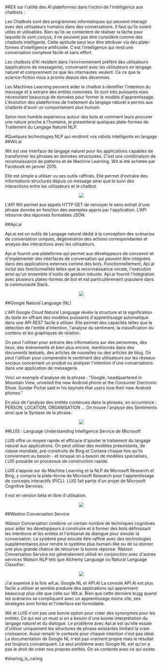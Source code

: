 #REX sur l'utilité des AI plateformes dans l'octroi de l'intelligence aux chatbots : 

Les Chatbots sont des programmes informatiques qui peuvent interagir avec des utilisateurs humains dans des conversations. Il faut qu'ils soient utiles et utilisables. Bien qu'ils se contentent de réaliser la tâche pour laquelle ils sont conçus, il ne peuvent pas être considéré comme des chatbots intelligents. Cette aptitude peut leur être attribuer via des plate-formes d'intelligence artificielle. C'est l'intelligence qui rend une conversation complexe facile et sans effort.

Les chatbots d'AI résident dans l'environnement préféré des utilisateurs (applications de messagerie), conversent avec les utilisateurs en langage naturel et comprennent ce que les internautes veulent. Ce ce que la science-fiction nous a promis depuis des décennies. 

Les Machines Learning peuvent aider le chatbot à identifier l'intention du message et à extraire des entités nommées. Ils sont très puissants mais nécessitent beaucoup de données pour former le modèle d'apprentissage. L'évolution des plateformes de traitement du langage naturel a permis aux chatbots d'avoir un comportement plus humain. 

Selon mon humble expérience autour des bots et comment leurs procurer une nature proche à l'humaine, je présenterai quelques plate-formes de Traitement du Langage Naturel NLP. 

#Quelques technologies NLP qui rendront vos robots intelligents en langage
##Wit.ai 

Wit est une interface de langage naturel pour les applications capables de transformer les phrases en données structurées. C'est une combinaison de reconnaissance de patterns et de Machine Learning. Wit.ai été achetée par Facebook en janvier 2015. 

Elle est simple a utiliser vu ses outils raffinés. Elle permet d'extraire des informations structurés depuis un message ainsi que le suivi des interactions entre les utilisateurs et le chatbot. 
<p align="center">
<img src="https://github.com/Raniazy/ai_plateforms_fir_chatbots_api_wit_googlenl_luis_watson/img/wit.png">
</p>
L'API Wit permet aux appels HTTP GET de renvoyer le sens extrait d'une phrase donnée en fonction des exemples appris par l'application. L'API retourne des réponses formatées JSON.

##Api.ai

Api.ai est un outils de Langage naturel dédié à la conception des scénarios de conversation uniques, dégénération des actions correspondantes et analyse des interactions avec les utilisateurs.

Api.ai fournit une plateforme qui permet aux développeurs de concevoir et d'implémenter des interfaces de conversation qui peuvent être intégrées dans des applications externes comme des bots. Fonctionnellement, Api.ai inclut des fonctionnalités telles que la reconnaissance vocale, l'exécution ainsi qu'un ensemble d'outils de gestion robuste. Api.ai fournit l'intégration avec plusieurs plates-formes de bot et est particulièrement populaire dans la communauté Slack.
<p align="center">
<img src="https://github.com/Raniazy/ai_plateforms_fir_chatbots_api_wit_googlenl_luis_watson/img/api.png">
</p>

##Google Natural Language (NL)

L'API Google Cloud Natural Language révèle la structure et la signification du texte en offrant des modèles puissants d'apprentissage automatique dans une API REST facile à utiliser. Elle permet des capacités telles que la détection de l'entité d'intention, l'analyse du sentiment, la classification du contenu et les graphiques de relation.

On peut l'utiliser pour extraire des informations sur des personnes, des lieux, des événements et bien plus encore, mentionnés dans des documents textuels, des articles de nouvelles ou des articles de blog. On peut l'utiliser pour comprendre le sentiment des utilisateurs sur les réseaux sociaux concernant un produit ou analyser l'intention d'une conversations dans une application de messagerie. 

Voici un exemple d'analyse de la phrase : "Google, headquartered in Mountain View, unveiled the new Android phone at the Consumer Electronic Show. Sundar Pichai said in his keynote that users love their new Android phones."

En plus de l'analyse des entités contenues dans la phrases, en occurrence : PERSON, LOCATION, ORGANISATION ... On trouve l'analyse des Sentiments ainsi que la Syntaxe de la phrase.  
<p align="center">
<img src="https://github.com/Raniazy/ai_plateforms_fir_chatbots_api_wit_googlenl_luis_watson/img/ggle.png">
</p>
##LUIS : Language Understanding Intelligence Service de Microsoft 

LUIS offre un moyen rapide et efficace d'ajouter le traitement du langage naturel aux applications. On peut utiliser des modèles préexistants, de classe mondiale, pré-construits de Bing et Cortana chaque fois qu'ils conviennent au besoin - et lorsque on a besoin de modèles spécialisés, LUIS possède un processus de construction rapide.

LUIS s'appuie sur du Machine Learning et la NLP de Microsoft Research et Bing, y compris la plate-forme de Microsoft Research pour l'apprentissage de concepts interactifs (PICL). LUIS fait partie d'un projet de Microsoft Cognitive Services.

Il est en version bêta et libre d'utilisation.
<p align="center">
<img src="https://github.com/Raniazy/ai_plateforms_fir_chatbots_api_wit_googlenl_luis_watson/img/luis.png">
</p>
##Waston Conversation Service 

Watson Conversation combine un certain nombre de techniques cognitives pour aider les développeurs à construire et à former des bots définissant les intentions et les entités et l'artisanat de dialogue pour simuler la conversation. Le système peut ensuite être raffiné avec des technologies supplémentaires pour rendre le système plus humain-like ou de lui donner une plus grande chance de retourner la bonne réponse. Watson Conversation Service est généralement utilisé en conjonction avec d'autres services Watson NLP tels que Alchemy Language ou Natural Language Classifier.
<p align="center">
<img src="https://github.com/Raniazy/ai_plateforms_fir_chatbots_api_wit_googlenl_luis_watson/img/watson.png">
</p>

J'ai examiné à la fois wit.ai, Google NL et API.AI La console API.AI est plus facile a utiliser et semble produire des applications qui apprennent beaucoup plus vite que celle sur Wit.ai. Bien que cette dernière bugg quand les scénarios se compliquent avec un apprentissage moins vite, ses stratégies sont fortes et l'interface est formidable.

Wit et LUIS n'ont pas une bonne option pour créer des synonymes pour les entités. Ce qui est un must si on a besoin d'une bonne interprétation du langage naturel et du dialogue. Le problème avec Api.ai est qu'elle essaie d'utiliser uniquement les structures de phrase existantes limitant la vraie croissance. Aussi remplir le contexte pour chaque intention n'est pas idéal. La documentation de Google NL n'est pas vraiment propre mais le résultat est toujours convainquant. Le seul problème avec Google NL est qu'on a pas le droit de créer nos propres entités. On se contente avec ce qui existe. 

#sharing_is_caring
